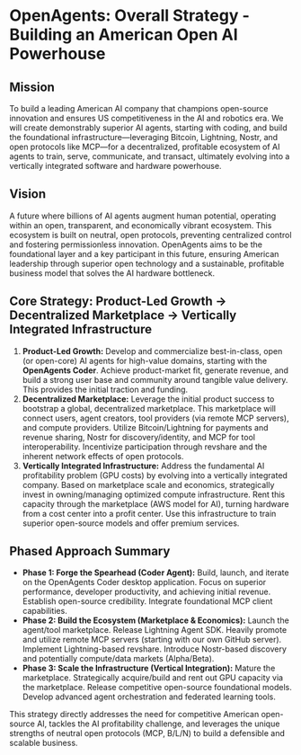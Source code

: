 # OpenAgents: Overall Strategy - Building an American Open AI Powerhouse

## Mission

To build a leading American AI company that champions open-source innovation and ensures US competitiveness in the AI and robotics era. We will create demonstrably superior AI agents, starting with coding, and build the foundational infrastructure—leveraging Bitcoin, Lightning, Nostr, and open protocols like MCP—for a decentralized, profitable ecosystem of AI agents to train, serve, communicate, and transact, ultimately evolving into a vertically integrated software and hardware powerhouse.

## Vision

A future where billions of AI agents augment human potential, operating within an open, transparent, and economically vibrant ecosystem. This ecosystem is built on neutral, open protocols, preventing centralized control and fostering permissionless innovation. OpenAgents aims to be the foundational layer and a key participant in this future, ensuring American leadership through superior open technology and a sustainable, profitable business model that solves the AI hardware bottleneck.

## Core Strategy: Product-Led Growth -> Decentralized Marketplace -> Vertically Integrated Infrastructure

1.  **Product-Led Growth:** Develop and commercialize best-in-class, open (or open-core) AI agents for high-value domains, starting with the **OpenAgents Coder**. Achieve product-market fit, generate revenue, and build a strong user base and community around tangible value delivery. This provides the initial traction and funding.
2.  **Decentralized Marketplace:** Leverage the initial product success to bootstrap a global, decentralized marketplace. This marketplace will connect users, agent creators, tool providers (via remote MCP servers), and compute providers. Utilize Bitcoin/Lightning for payments and revenue sharing, Nostr for discovery/identity, and MCP for tool interoperability. Incentivize participation through revshare and the inherent network effects of open protocols.
3.  **Vertically Integrated Infrastructure:** Address the fundamental AI profitability problem (GPU costs) by evolving into a vertically integrated company. Based on marketplace scale and economics, strategically invest in owning/managing optimized compute infrastructure. Rent this capacity through the marketplace (AWS model for AI), turning hardware from a cost center into a profit center. Use this infrastructure to train superior open-source models and offer premium services.

## Phased Approach Summary

*   **Phase 1: Forge the Spearhead (Coder Agent):** Build, launch, and iterate on the OpenAgents Coder desktop application. Focus on superior performance, developer productivity, and achieving initial revenue. Establish open-source credibility. Integrate foundational MCP client capabilities.
*   **Phase 2: Build the Ecosystem (Marketplace & Economics):** Launch the agent/tool marketplace. Release Lightning Agent SDK. Heavily promote and utilize remote MCP servers (starting with our own GitHub server). Implement Lightning-based revshare. Introduce Nostr-based discovery and potentially compute/data markets (Alpha/Beta).
*   **Phase 3: Scale the Infrastructure (Vertical Integration):** Mature the marketplace. Strategically acquire/build and rent out GPU capacity via the marketplace. Release competitive open-source foundational models. Develop advanced agent orchestration and federated learning tools.

This strategy directly addresses the need for competitive American open-source AI, tackles the AI profitability challenge, and leverages the unique strengths of neutral open protocols (MCP, B/L/N) to build a defensible and scalable business.
